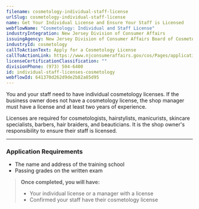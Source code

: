 ```yaml
---
filename: cosmetology-individual-staff-license
urlSlug: cosmetology-individual-staff-license
name: Get Your Individual License and Ensure Your Staff is Licensed
webflowName: "Cosmetology: Individual and Staff License"
industryIntegration: New Jersey Division of Consumer Affairs
issuingAgency: New Jersey Division of Consumer Affairs Board of Cosmetology and Hairstyling
industryId: cosmetology
callToActionText: Apply for a Cosmetology License
callToActionLink: https://www.njconsumeraffairs.gov/cos/Pages/applications.aspx
licenseCertificationClassification: ""
divisionPhone: (973) 504-6400
id: individual-staff-licenses-cosmetology
webflowId: 641370d262d9de2b82a85d95
---
```

You and your staff need to have individual cosmetology licenses. If the business owner does not have a cosmetology license, the shop manager must have a license and at least two years of experience.

Licenses are required for cosmetologists, hairstylists, manicurists, skincare specialists, barbers, hair braiders, and beauticians. It is the shop owner's responsibility to ensure their staff is licensed.

- - -

### Application Requirements

* The name and address of the training school
* Passing grades on the written exam

> **Once completed, you will have:**
>
> * Your individual license or a manager with a license
> * Confirmed your staff have their cosmetology license